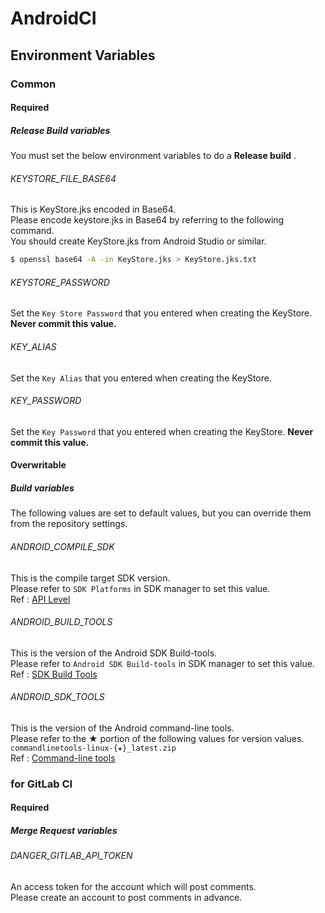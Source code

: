 # AndroidCI

## Environment Variables
### Common
#### Required
##### Release Build variables
You must set the below environment variables to do a **Release build** .  
###### KEYSTORE_FILE_BASE64
This is KeyStore.jks encoded in Base64.  
Please encode keystore.jks in Base64 by referring to the following command.  
You should create KeyStore.jks from Android Studio or similar.  

```bash
$ openssl base64 -A -in KeyStore.jks > KeyStore.jks.txt
```

###### KEYSTORE_PASSWORD
Set the `Key Store Password` that you entered when creating the KeyStore.  
**Never commit this value.**
###### KEY_ALIAS
Set the `Key Alias` that you entered when creating the KeyStore.
###### KEY_PASSWORD
Set the `Key Password` that you entered when creating the KeyStore.
**Never commit this value.**

#### Overwritable
##### Build variables
The following values are set to default values, but you can override them from the repository settings.  
###### ANDROID_COMPILE_SDK
This is the compile target SDK version.  
Please refer to `SDK Platforms` in SDK manager to set this value.  
Ref : [API Level](https://developer.android.com/guide/topics/manifest/uses-sdk-element#ApiLevels)
###### ANDROID_BUILD_TOOLS
This is the version of the Android SDK Build-tools.  
Please refer to `Android SDK Build-tools` in SDK manager to set this value.  
Ref : [SDK Build Tools](https://developer.android.com/studio/releases/build-tools)
###### ANDROID_SDK_TOOLS
This is the version of the Android command-line tools.  
Please refer to the ★ portion of the following values for version values.  
`commandlinetools-linux-{★}_latest.zip`  
Ref : [Command-line tools](https://developer.android.com/studio#downloads)

### for GitLab CI
#### Required
##### Merge Request variables
###### DANGER_GITLAB_API_TOKEN
An access token for the account which will post comments.  
Please create an account to post comments in advance.